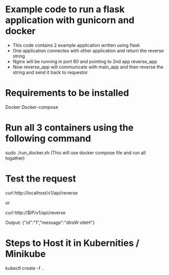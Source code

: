 # Example code to run a flask application with gunicorn and docker

 * This code contains 2 example application written using flask
 * One application connectes with other application and return the reverse string
 * Nginx will be running in port 80 and pointing to 2nd app reverse_app
 * Now reverse_app will communicate with main_app and then reverse the string and send it back to requestor

# Requirements to be installed
  
  Docker
  Docker-compose


# Run all 3 containers using the following command

  sudo ./run_docker.sh   (This will use docker compose file and run all togather)

# Test the request
  
  curl http://localhost/v1/api/reverse

  or

  curl http://$IP/v1/api/reverse
  
  Output:
  {"id":"1","message":"dlroW olleH"}



# Steps to Host it in Kubernities / Minikube

  kubectl create -f .
